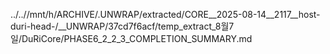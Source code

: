 ../..//mnt/h/ARCHIVE/.UNWRAP/extracted/CORE__2025-08-14__2117__host-duri-head-/__UNWRAP/37cd7f6acf/temp_extract_8월7일/DuRiCore/PHASE6_2_2_3_COMPLETION_SUMMARY.md